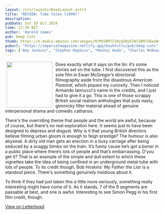 ```yaml
---
layout: /src/layouts/BaseLayout.astro
title: "REVIEW: Tube Tales (1999)"
description: 
pubDate: Sat 19 Oct 2024
time: 22:39 BST
author: 'Harold James'
pub: Deep Cuts
thumb: https://m.media-amazon.com/images/M/MV5BMTI1Nzg5NzE5Nl5BMl5BanBnXkFtZTYwMDI4MTI5._V1_FMjpg_UX1000_.jpg
puburl: "https://imperialmagazine.netlify.app/bashfultv/pub/deep-cuts"
tags: ["Amy Jenkins", "Stephen Hopkins", "Menhaj Huda", "Charles McDougall", "Bob Hoskins", "Ewan McGregor", "Jude Law", "Armando Iannucci", "Gaby Dellal", "British film", "Social realism", "anthology film"]
---
```

<img src="https://m.media-amazon.com/images/M/MV5BMTI1Nzg5NzE5Nl5BMl5BanBnXkFtZTYwMDI4MTI5._V1_FMjpg_UX1000_.jpg" style="width:150px;height:auto;float:left;padding-right:10px;padding-left:5px;">

Does exactly what it says on the tin: it’s some stories set on the tube. I first discovered this as the sole film in Ewan McGregor’s directorial filmography aside from the disastrous <i>American Pastoral</i>, which piqued my curiosity. Then I noticed Armando Iannucci's name in the credits, and I just had to give it a go. This is one of those scrappy British social realism anthologies that puts nasty, gimmicky filler material ahead of genuine interpersonal drama and comedic catharsis. 

There's the overriding theme that people and the world are awful, because of course, but there's no real exploration here. It seems just to have been designed to depress and disgust. Why is it that young British directors believe filming urban gloom is enough to feign prestige? The humour is also abysmal. A dirty old man gets an erection in a busy carriage after being seduced by a scaggy bimbo on the train. It’s funny cause he’s got a boner in a public place where there’s lots of people and that’s embarrassing. D’you get it? That is an example of the simple and dull extent to which these vignettes take the idea of being confined in an underground metal tube with lots of people. To its credit though, Bob Hoskins’ <i>My Father the Liar</i> is a standout piece. There's something genuinely insidious about it. 

To think if they had just taken this a little more seriously, something really interesting might have come of it. As it stands, 7 of the 9 segments are passable at best, and one is awful. Interesting to see Simon Pegg in his first film credit, though.

<a href="https://letterboxd.com/for_you_bruce/film/tube-tales" target="_blank" rel="noopener noreferrer">View on Letterboxd</a>